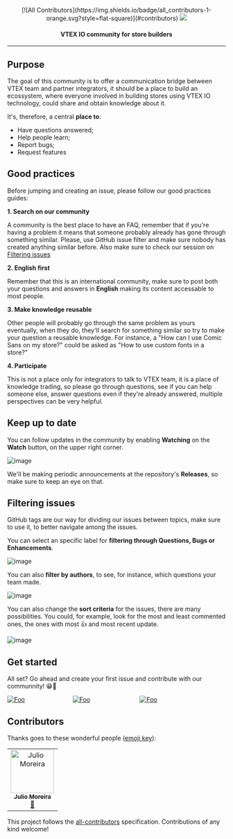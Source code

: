 <p align="center">
[![All Contributors](https://img.shields.io/badge/all_contributors-1-orange.svg?style=flat-square)](#contributors)
<img src="https://user-images.githubusercontent.com/18701182/60618739-5d326e80-9dad-11e9-8dc1-55a938de461e.png">
</p>

<h4 align="center">VTEX IO community for store builders</h4>

---------------

## Purpose

The goal of this community is to offer a communication bridge between VTEX team and partner integrators, it should be a place to build an ecossystem, where everyone involved in building stores using VTEX IO technology, could share and obtain knowledge about it. 

It's, therefore, a central **place to**:
 - Have questions answered; 
 - Help people learn;
 - Report bugs;
 - Request features


## Good practices

Before jumping and creating an issue, please follow our good practices guides:

 **1. Search on our community**
 
A community is the best place to have an FAQ, remember that if you're having a problem it means that someone probably already has gone through something similar. Please, use GitHub issue filter and make sure nobody has created anything similar before. Also make sure to check our session on [Filtering issues](https://github.com/vtex-apps/store-discussion#filtering-issues)

**2. English first**

Remember that this is an international community, make sure to post both your questions and answers in **English** making its content accessable to most people. 

**3. Make knowledge reusable**

Other people will probably go through the same problem as yours eventually, when they do, they'll search for something similar so try to make your question a reusable knowledge. For instance, a "How can I use Comic Sans on my store?" could be asked as "How to use custom fonts in a store?"

**4. Participate**

This is not a place only for integrators to talk to VTEX team, it is a place of knowledge trading, so please go through questions, see if you can help someone else, answer questions even if they're already answered, multiple perspectives can be very helpful.

## Keep up to date

You can follow updates in the community by enabling **Watching** on the **Watch** button, on the upper right corner. 

![image](https://user-images.githubusercontent.com/18701182/60679780-3f254680-9e5f-11e9-907c-919bbd2bcb46.png)

 We'll be making periodic announcements at the repository's **Releases**, so make sure to keep an eye on that. 

## Filtering issues

GitHub tags are our way for dividing our issues between topics, make sure to use it, to better navigate among the issues. 

You can select an specific label for **filtering through Questions, Bugs or Enhancements**.

![image](https://user-images.githubusercontent.com/18701182/60682041-0a69bd00-9e68-11e9-8ee2-f388ddf225a8.png)

You can also **filter by authors**, to see, for instance, which questions your team made.

![image](https://user-images.githubusercontent.com/18701182/60682095-5d437480-9e68-11e9-9933-5651efa063a4.png)

You can also change the **sort criteria** for the issues, there are many possibilities. You could, for example, look for the most and least commented ones, the ones with most :thumbsup: and most recent update. 

![image](https://user-images.githubusercontent.com/18701182/60682317-39ccf980-9e69-11e9-9b4e-95c51753bee0.png)

## Get started

All set? Go ahead and create your first issue and contribute with our communnity! :grin::tada:  

<a href="https://github.com/vtex-apps/store-discussion/issues/new?labels=question&template=question.md" rel="some text">![Foo](https://user-images.githubusercontent.com/18701182/60684393-ed3aeb80-9e73-11e9-87b9-012f5368dbbf.png)</a>&nbsp;&nbsp;&nbsp;&nbsp;&nbsp;&nbsp;&nbsp;&nbsp;&nbsp;&nbsp;&nbsp;&nbsp;&nbsp;&nbsp;&nbsp;&nbsp;&nbsp;&nbsp;&nbsp;&nbsp;&nbsp;&nbsp;&nbsp;&nbsp;&nbsp;&nbsp;&nbsp;&nbsp;<a href="https://github.com/vtex-apps/store-discussion/issues/new?labels=bug&template=bug_report.md" rel="some text">![Foo](https://user-images.githubusercontent.com/18701182/60684371-cc729600-9e73-11e9-929d-2bbc3f599565.png)</a>
&nbsp;&nbsp;&nbsp;&nbsp;&nbsp;&nbsp;&nbsp;&nbsp;&nbsp;&nbsp;&nbsp;&nbsp;&nbsp;&nbsp;&nbsp;&nbsp;&nbsp;&nbsp;&nbsp;&nbsp;&nbsp;&nbsp;&nbsp;&nbsp;&nbsp;&nbsp;&nbsp;&nbsp;<a href="https://github.com/vtex-apps/store-discussion/issues/new?labels=feature-request&template=feature_request.md" rel="some text">![Foo](https://user-images.githubusercontent.com/18701182/60684351-b49b1200-9e73-11e9-837d-1d5fadb3e366.png)</a>

## Contributors

Thanks goes to these wonderful people ([emoji key](https://allcontributors.org/docs/en/emoji-key)):

<!-- ALL-CONTRIBUTORS-LIST:START - Do not remove or modify this section -->
<!-- prettier-ignore -->
<table><tr><td align="center"><a href="https://github.com/juliomoreira"><img src="https://avatars2.githubusercontent.com/u/1207017?v=4" width="100px;" alt="Julio Moreira"/><br /><sub><b>Julio Moreira</b></sub></a><br /><a href="#ideas-juliomoreira" title="Ideas, Planning, & Feedback">🤔</a></td></tr></table>

<!-- ALL-CONTRIBUTORS-LIST:END -->

This project follows the [all-contributors](https://github.com/all-contributors/all-contributors) specification. Contributions of any kind welcome!